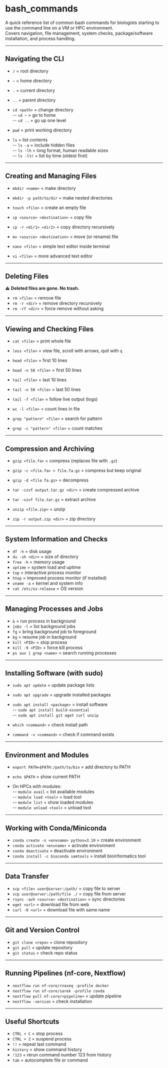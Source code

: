 # bash_commands

A quick reference list of common bash commands for biologists starting to use the command line on a VM or HPC environment.  
Covers navigation, file management, system checks, package/software installation, and process handling.

---

## Navigating the CLI

- `/` = root directory  
- `~` = home directory  
- `.` = current directory  
- `..` = parent directory  

- `cd <path>` = change directory  
  -- `cd ~` = go to home  
  -- `cd ..` = go up one level  

- `pwd` = print working directory  

- `ls` = list contents  
  -- `ls -a` = include hidden files  
  -- `ls -lh` = long format, human readable sizes  
  -- `ls -ltr` = list by time (oldest first)  

---

## Creating and Managing Files

- `mkdir <name>` = make directory  
- `mkdir -p path/to/dir` = make nested directories  

- `touch <file>` = create an empty file  

- `cp <source> <destination>` = copy file  
- `cp -r <dir1> <dir2>` = copy directory recursively  

- `mv <source> <destination>` = move (or rename) file  

- `nano <file>` = simple text editor inside terminal  
- `vi <file>` = more advanced text editor  

---

## Deleting Files

⚠️ **Deleted files are gone. No trash.**

- `rm <file>` = remove file  
- `rm -r <dir>` = remove directory recursively  
- `rm -rf <dir>` = force remove without asking  

---

## Viewing and Checking Files

- `cat <file>` = print whole file  
- `less <file>` = view file, scroll with arrows, quit with `q`  
- `head <file>` = first 10 lines  
- `head -n 50 <file>` = first 50 lines  
- `tail <file>` = last 10 lines  
- `tail -n 50 <file>` = last 50 lines  
- `tail -f <file>` = follow live output (logs)  

- `wc -l <file>` = count lines in file  
- `grep "pattern" <file>` = search for pattern  
- `grep -c "pattern" <file>` = count matches  

---

## Compression and Archiving

- `gzip <file.fa>` = compress (replaces file with `.gz`)  
- `gzip -c <file.fa> > file.fa.gz` = compress but keep original  
- `gzip -d <file.fa.gz>` = decompress  

- `tar -czvf output.tar.gz <dir>` = create compressed archive  
- `tar -xzvf file.tar.gz` = extract archive  

- `unzip <file.zip>` = unzip  
- `zip -r output.zip <dir>` = zip directory  

---

## System Information and Checks

- `df -h` = disk usage  
- `du -sh <dir>` = size of directory  
- `free -h` = memory usage  
- `uptime` = system load and uptime  
- `top` = interactive process monitor  
- `htop` = improved process monitor (if installed)  
- `uname -a` = kernel and system info  
- `cat /etc/os-release` = OS version  

---

## Managing Processes and Jobs

- `&` = run process in background  
- `jobs -l` = list background jobs  
- `fg` = bring background job to foreground  
- `bg` = resume job in background  
- `kill <PID>` = stop process  
- `kill -9 <PID>` = force kill process  
- `ps aux | grep <name>` = search running processes  

---

## Installing Software (with sudo)

- `sudo apt update` = update package lists  
- `sudo apt upgrade` = upgrade installed packages  
- `sudo apt install <package>` = install software  
  -- `sudo apt install build-essential`  
  -- `sudo apt install git wget curl unzip`  

- `which <command>` = check install path  
- `command -v <command>` = check if command exists  

---

## Environment and Modules

- `export PATH=$PATH:/path/to/bin` = add directory to PATH  
- `echo $PATH` = show current PATH  

- On HPCs with modules:  
  -- `module avail` = list available modules  
  -- `module load <tool>` = load tool  
  -- `module list` = show loaded modules  
  -- `module unload <tool>` = unload tool  

---

## Working with Conda/Miniconda

- `conda create -n <envname> python=3.10` = create environment  
- `conda activate <envname>` = activate environment  
- `conda deactivate` = deactivate environment  
- `conda install -c bioconda samtools` = install bioinformatics tool  

---

## Data Transfer

- `scp <file> user@server:/path/` = copy file to server  
- `scp user@server:/path/file ./` = copy file from server  
- `rsync -avh <source> <destination>` = sync directories  
- `wget <url>` = download file from web  
- `curl -O <url>` = download file with same name  

---

## Git and Version Control

- `git clone <repo>` = clone repository  
- `git pull` = update repository  
- `git status` = check repo status  

---

## Running Pipelines (nf-core, Nextflow)

- `nextflow run nf-core/rnaseq -profile docker`  
- `nextflow run nf-core/sarek -profile conda`  
- `nextflow pull nf-core/<pipeline>` = update pipeline  
- `nextflow -version` = check installation  

---

## Useful Shortcuts

- `CTRL + C` = stop process  
- `CTRL + Z` = suspend process  
- `!!` = repeat last command  
- `history` = show command history  
- `!123` = rerun command number 123 from history  
- `tab` = autocomplete file or command  
